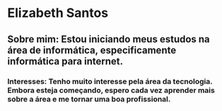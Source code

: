 # Elizabeth Santos
## Sobre mim: Estou iniciando meus estudos na área de informática, especificamente informática para internet.
### Interesses: Tenho muito interesse pela área da tecnologia. Embora esteja começando, espero cada vez aprender mais sobre a área e me tornar uma boa profissional.
